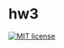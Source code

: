 # hw3

[![MIT license](https://img.shields.io/badge/license-MIT-blue.svg)](https://github.com//fp-homework/blob/master/practice3/LICENSE)
